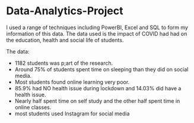 # Data-Analytics-Project

I used a range of techniques including PowerBI, Excel and SQL to form my information of this data. The data used is the impact of COVID had had on the education, health and social life of students.

The data:
- 1182 students was p;art of the research.
- Around 75% of students spent time on sleeping than they did on social media.
- Most students found online learning very poor.
- 85.9% had NO health issue during lockdown and 14.03% did have a health issue.
- Nearly half spent time on self study and the other half spent time in online classes.
- most students used Instagram for social media

